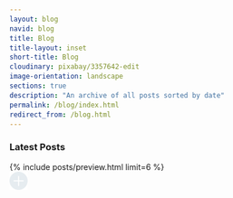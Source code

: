 ```yaml
---
layout: blog
navid: blog
title: Blog
title-layout: inset
short-title: Blog
cloudinary: pixabay/3357642-edit
image-orientation: landscape
sections: true
description: "An archive of all posts sorted by date"
permalink: /blog/index.html
redirect_from: /blog.html
---
```


<section class="dark-grey">
  <h3>Latest Posts</h3>
</section>
<section class="grey">
  {% include posts/preview.html limit=6 %}
</section>
<section class="grey">
  <a href="/blog/archive"><img src="/images/svg/plus.svg" style="width: 2rem;"></a>
</section>
